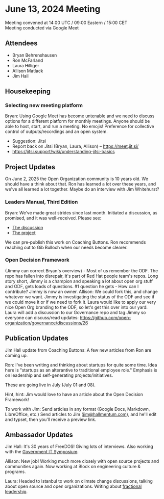 # June 13, 2024 Meeting
Meeting convened at 14:00 UTC / 09:00 Eastern / 15:00 CET  
Meeting conducted via Google Meet

## Attendees

* Bryan Behrenshausen
* Ron McFarland
* Laura Hilliger
* Allison Matlack
* Jim Hall

## Housekeeping

### Selecting new meeting platform
Bryan: Using Google Meet has become untenable and we need to discuss options for a different platform for monthly meetings.
Anyone should be able to host, start, and run a meeting. No emojis! Preference for collective control of outputs/recordings and an open system.
* Suggestion: Jitsi
* Report back on Jitsi (Bryan, Laura, Allison) – https://meet.jit.si/
* https://jitsi.support/wiki/understanding-jitsi-basics

## Project Updates
On June 2, 2025 the Open Organization community is 10 years old.
We should have a think about that.
Ron has learned a lot over these years, and we've all learned a lot together. 
Maybe do an interview with Jim Whitehurst?

### Leaders Manual, Third Edition
Bryan: We've made great strides since last month.
Initiated a discussion, as promised, and it was well-received. 
Please see:

* [The discussion](https://github.com/open-organization/open-org-leaders-manual/discussions/51)
* [The project](https://github.com/orgs/open-organization/projects/4/views/1)

We can pre-publish this work on Coaching Buttons. 
Ron recommends reaching out to Gib Bulloch when our needs become clearer.

### Open Decision Framework
(Jimmy can correct Bryan's overview) - Most of us remember the ODF. The repo has fallen into disrepair, it's part of Red Hat people team's repos. Long story short, Jimmy is a champion and speaking a lot about open org stuff and ODF, gets loads of questions. #1 question he gets - How can I contribute? Jimmy is now an owner. 
Allison: We could fork this, and change whatever we want. 
Jimmy is investigating the status of the ODF and see if we could move it or if we need to fork it.
Laura would like to apply our very nice Open Org branding to the ODF, so let's get this over into our yard.
Laura will add a discussion to our Governance repo and tag Jimmy so everyone can discuss/read updates: https://github.com/open-organization/governance/discussions/26

## Publication Updates
Jim Hall update from Coaching Buttons: A few new articles from Ron are coming up.

Ron: I've been writing and thinking about startups for quite some time. Idea here is "startups as an alterantive to traditional employee role." Emphasis is on leadership and self-generating projects/initiatives. 

These are going live in July (July 01 and 08).

Hint, hint: Jim would love to have an article about the Open Decision Framework!

To work with Jim: Send articles in any format (Google Docs, Markdown, LibreOffice, etc.) Send articles to Jim (jim@hallmentum.com), and he'll edit and typset, then you'll receive a preview link.

## Ambassador Updates

Jim Hall: It's 30 years of FreeDOS! Giving lots of interviews. Also working with the [Government IT Symposium](https://fusionlp.org/govit-2024/).

Allison: New job! Working much more closely with open source projects and communities again. Now working at Block on engineering culture & programs.

Laura: Headed to Istanbul to work on climate change discussions, talking about open source and open organizations. Writing about [fractional leadership](https://blog.weareopen.coop/fractional-leadership-in-social-impact-organisations-5c03daf9e08e).
